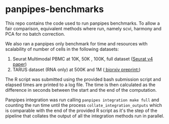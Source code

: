 # panpipes-benchmarks

This repo contains the code used to run panpipes benchmarks. 
To allow a fair comparison, equivalent methods where run, namely scvi, harmony and PCA for no batch correction.

We also ran a panpipes only benchmark for time and resources with scalability of number of cells in the following datasets:
1) Seurat Multimodal PBMC at 10K, 50K , 100K, full dataset ([Seurat v4 paper](https://doi.org/10.1016/j.cell.2021.04.048))
2) TARUS dataset (RNA only) at 500K and 1M ([ biorxiv preprint:](https://doi.org/10.1101/2023.05.05.539635))

The R script was submitted using the provided bash submission script and elapsed times are printed to a log file. The time is then calculated as the difference in seconds between the start and the end of the computation. 


Panpipes integration was run calling
`panpipes integration make full` and counting the run time until the process `collate_integration_outputs` which is comparable with the end of the provided R script as it's the step of the pipeline that collates the output of all the integration methods run in parallel.
